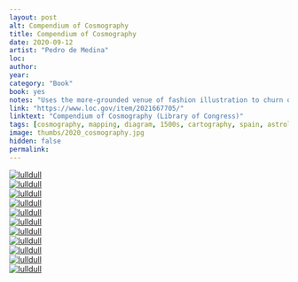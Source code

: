 ```yaml
---
layout: post
alt: Compendium of Cosmography
title: Compendium of Cosmography
date: 2020-09-12
artist: "Pedro de Medina"
loc: 
author: 
year: 
category: "Book"
book: yes
notes: "Uses the more-grounded venue of fashion illustration to churn out ethereal visual dreamscapes. Subtle, impressionistic and meaningful."
link: "https://www.loc.gov/item/2021667705/" 
linktext: "Compendium of Cosmography (Library of Congress)"
tags: [cosmography, mapping, diagram, 1500s, cartography, spain, astrology]
image: thumbs/2020_cosmography.jpg
hidden: false
permalink:
---
```





<div class="post_image">
	<a href="{{ site.baseurl }}/images/posts/2020_cosmography/001.jpg" target="_blank">
	<img src="{{ site.baseurl }}/images/posts/2020_cosmography/001.jpg" alt="lulldull"></a>
</div>

<div class="post_image">
	<a href="{{ site.baseurl }}/images/posts/2020_cosmography/002.jpg" target="_blank">
	<img src="{{ site.baseurl }}/images/posts/2020_cosmography/002.jpg" alt="lulldull"></a>
</div>

<div class="post_image">
	<a href="{{ site.baseurl }}/images/posts/2020_cosmography/003.jpg" target="_blank">
	<img src="{{ site.baseurl }}/images/posts/2020_cosmography/003.jpg" alt="lulldull"></a>
</div>

<div class="post_image">
	<a href="{{ site.baseurl }}/images/posts/2020_cosmography/004.jpg" target="_blank">
	<img src="{{ site.baseurl }}/images/posts/2020_cosmography/004.jpg" alt="lulldull"></a>
</div>


<div class="post_image">
	<a href="{{ site.baseurl }}/images/posts/2020_cosmography/005.jpg" target="_blank">
	<img src="{{ site.baseurl }}/images/posts/2020_cosmography/005.jpg" alt="lulldull"></a>
</div>

<div class="post_image">
	<a href="{{ site.baseurl }}/images/posts/2020_cosmography/006.jpg" target="_blank">
	<img src="{{ site.baseurl }}/images/posts/2020_cosmography/006.jpg" alt="lulldull"></a>
</div>

<div class="post_image">
	<a href="{{ site.baseurl }}/images/posts/2020_cosmography/007.jpg" target="_blank">
	<img src="{{ site.baseurl }}/images/posts/2020_cosmography/007.jpg" alt="lulldull"></a>
</div>

<div class="post_image">
	<a href="{{ site.baseurl }}/images/posts/2020_cosmography/008.jpg" target="_blank">
	<img src="{{ site.baseurl }}/images/posts/2020_cosmography/008.jpg" alt="lulldull"></a>
</div>

<div class="post_image">
	<a href="{{ site.baseurl }}/images/posts/2020_cosmography/009.jpg" target="_blank">
	<img src="{{ site.baseurl }}/images/posts/2020_cosmography/009.jpg" alt="lulldull"></a>
</div>


<div class="post_image">
	<a href="{{ site.baseurl }}/images/posts/2020_cosmography/010.jpg" target="_blank">
	<img src="{{ site.baseurl }}/images/posts/2020_cosmography/010.jpg" alt="lulldull"></a>
</div>


<div class="post_image">
	<a href="{{ site.baseurl }}/images/posts/2020_cosmography/011.jpg" target="_blank">
	<img src="{{ site.baseurl }}/images/posts/2020_cosmography/011.jpg" alt="lulldull"></a>
</div>

